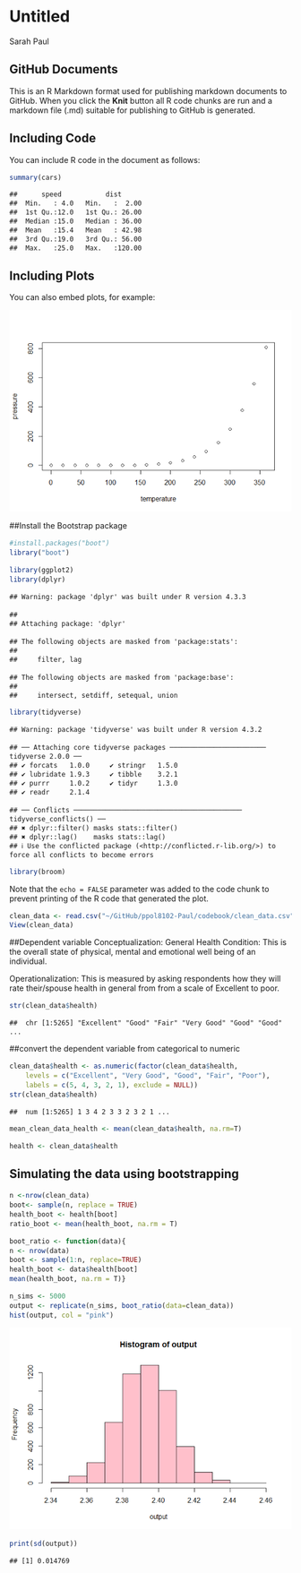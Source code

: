 Untitled
================
Sarah Paul

## GitHub Documents

This is an R Markdown format used for publishing markdown documents to
GitHub. When you click the **Knit** button all R code chunks are run and
a markdown file (.md) suitable for publishing to GitHub is generated.

## Including Code

You can include R code in the document as follows:

``` r
summary(cars)
```

    ##      speed           dist       
    ##  Min.   : 4.0   Min.   :  2.00  
    ##  1st Qu.:12.0   1st Qu.: 26.00  
    ##  Median :15.0   Median : 36.00  
    ##  Mean   :15.4   Mean   : 42.98  
    ##  3rd Qu.:19.0   3rd Qu.: 56.00  
    ##  Max.   :25.0   Max.   :120.00

## Including Plots

You can also embed plots, for example:

![](simulation_files/figure-gfm/pressure-1.png)<!-- -->

\##Install the Bootstrap package

``` r
#install.packages("boot")
library("boot")
```

``` r
library(ggplot2)
library(dplyr)
```

    ## Warning: package 'dplyr' was built under R version 4.3.3

    ## 
    ## Attaching package: 'dplyr'

    ## The following objects are masked from 'package:stats':
    ## 
    ##     filter, lag

    ## The following objects are masked from 'package:base':
    ## 
    ##     intersect, setdiff, setequal, union

``` r
library(tidyverse)
```

    ## Warning: package 'tidyverse' was built under R version 4.3.2

    ## ── Attaching core tidyverse packages ──────────────────────── tidyverse 2.0.0 ──
    ## ✔ forcats   1.0.0     ✔ stringr   1.5.0
    ## ✔ lubridate 1.9.3     ✔ tibble    3.2.1
    ## ✔ purrr     1.0.2     ✔ tidyr     1.3.0
    ## ✔ readr     2.1.4

    ## ── Conflicts ────────────────────────────────────────── tidyverse_conflicts() ──
    ## ✖ dplyr::filter() masks stats::filter()
    ## ✖ dplyr::lag()    masks stats::lag()
    ## ℹ Use the conflicted package (<http://conflicted.r-lib.org/>) to force all conflicts to become errors

``` r
library(broom)
```

Note that the `echo = FALSE` parameter was added to the code chunk to
prevent printing of the R code that generated the plot.

``` r
clean_data <- read.csv("~/GitHub/ppol8102-Paul/codebook/clean_data.csv")
View(clean_data)
```

\##Dependent variable Conceptualization: General Health Condition: This
is the overall state of physical, mental and emotional well being of an
individual.

Operationalization: This is measured by asking respondents how they will
rate their/spouse health in general from from a scale of Excellent to
poor.

``` r
str(clean_data$health)
```

    ##  chr [1:5265] "Excellent" "Good" "Fair" "Very Good" "Good" "Good" ...

\##convert the dependent variable from categorical to numeric

``` r
clean_data$health <- as.numeric(factor(clean_data$health, 
    levels = c("Excellent", "Very Good", "Good", "Fair", "Poor"), 
    labels = c(5, 4, 3, 2, 1), exclude = NULL))
str(clean_data$health)
```

    ##  num [1:5265] 1 3 4 2 3 3 2 3 2 1 ...

``` r
mean_clean_data_health <- mean(clean_data$health, na.rm=T)
```

``` r
health <- clean_data$health
```

## Simulating the data using bootstrapping

``` r
n <-nrow(clean_data)
boot<- sample(n, replace = TRUE)
health_boot <- health[boot]
ratio_boot <- mean(health_boot, na.rm = T)
```

``` r
boot_ratio <- function(data){
n <- nrow(data)
boot <- sample(1:n, replace=TRUE)
health_boot <- data$health[boot]
mean(health_boot, na.rm = T)}
```

``` r
n_sims <- 5000
output <- replicate(n_sims, boot_ratio(data=clean_data))
hist(output, col = "pink")
```

![](simulation_files/figure-gfm/unnamed-chunk-10-1.png)<!-- -->

``` r
print(sd(output))
```

    ## [1] 0.014769
